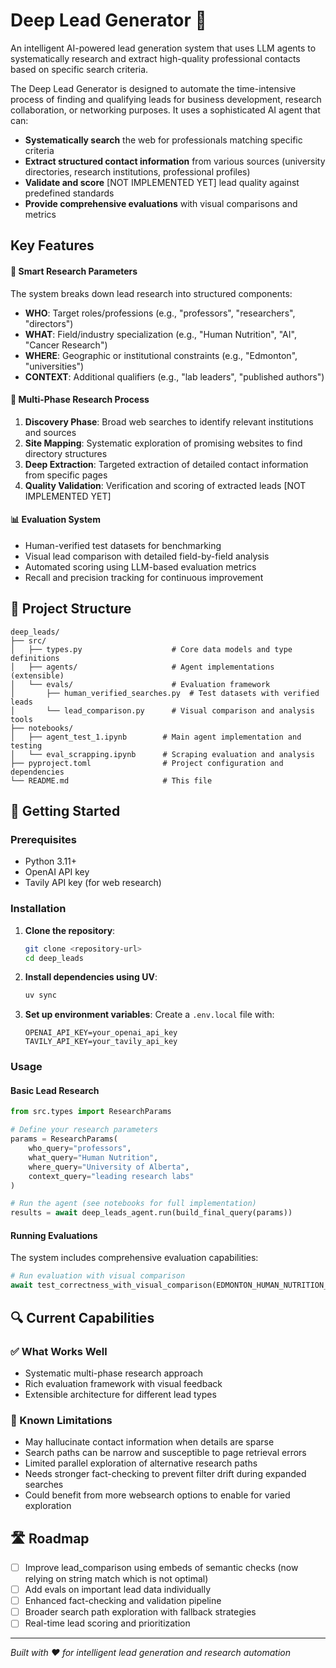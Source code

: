 # Deep Lead Generator 🎯

An intelligent AI-powered lead generation system that uses LLM agents to systematically research and extract high-quality professional contacts based on specific search criteria.

The Deep Lead Generator is designed to automate the time-intensive process of finding and qualifying leads for business development, research collaboration, or networking purposes. It uses a sophisticated AI agent that can:

- **Systematically search** the web for professionals matching specific criteria
- **Extract structured contact information** from various sources (university directories, research institutions, professional profiles)
- **Validate and score** [NOT IMPLEMENTED YET] lead quality against predefined standards
- **Provide comprehensive evaluations** with visual comparisons and metrics

## Key Features

#### 🎯 **Smart Research Parameters**

The system breaks down lead research into structured components:

- **WHO**: Target roles/professions (e.g., "professors", "researchers", "directors")
- **WHAT**: Field/industry specialization (e.g., "Human Nutrition", "AI", "Cancer Research")
- **WHERE**: Geographic or institutional constraints (e.g., "Edmonton", "universities")
- **CONTEXT**: Additional qualifiers (e.g., "lab leaders", "published authors")

#### 🔧 **Multi-Phase Research Process**

1. **Discovery Phase**: Broad web searches to identify relevant institutions and sources
2. **Site Mapping**: Systematic exploration of promising websites to find directory structures
3. **Deep Extraction**: Targeted extraction of detailed contact information from specific pages
4. **Quality Validation**: Verification and scoring of extracted leads [NOT IMPLEMENTED YET]

#### 📊 **Evaluation System**

- Human-verified test datasets for benchmarking
- Visual lead comparison with detailed field-by-field analysis
- Automated scoring using LLM-based evaluation metrics
- Recall and precision tracking for continuous improvement

## 📁 Project Structure

```
deep_leads/
├── src/
│   ├── types.py                    # Core data models and type definitions
│   ├── agents/                     # Agent implementations (extensible)
│   └── evals/                      # Evaluation framework
│       ├── human_verified_searches.py  # Test datasets with verified leads
│       └── lead_comparison.py      # Visual comparison and analysis tools
├── notebooks/
│   ├── agent_test_1.ipynb        # Main agent implementation and testing
│   └── eval_scrapping.ipynb      # Scraping evaluation and analysis
├── pyproject.toml                # Project configuration and dependencies
└── README.md                     # This file
```

## 🚀 Getting Started

### Prerequisites

- Python 3.11+
- OpenAI API key
- Tavily API key (for web research)

### Installation

1. **Clone the repository**:

   ```bash
   git clone <repository-url>
   cd deep_leads
   ```

2. **Install dependencies using UV**:

   ```bash
   uv sync
   ```

3. **Set up environment variables**:
   Create a `.env.local` file with:
   ```env
   OPENAI_API_KEY=your_openai_api_key
   TAVILY_API_KEY=your_tavily_api_key
   ```

### Usage

#### Basic Lead Research

```python
from src.types import ResearchParams

# Define your research parameters
params = ResearchParams(
    who_query="professors",
    what_query="Human Nutrition",
    where_query="University of Alberta",
    context_query="leading research labs"
)

# Run the agent (see notebooks for full implementation)
results = await deep_leads_agent.run(build_final_query(params))
```

#### Running Evaluations

The system includes comprehensive evaluation capabilities:

```python
# Run evaluation with visual comparison
await test_correctness_with_visual_comparison(EDMONTON_HUMAN_NUTRITION_RESEARCH_UNIT)
```

## 🔍 Current Capabilities

### ✅ What Works Well

- Systematic multi-phase research approach
- Rich evaluation framework with visual feedback
- Extensible architecture for different lead types

### 🚧 Known Limitations

- May hallucinate contact information when details are sparse
- Search paths can be narrow and susceptible to page retrieval errors
- Limited parallel exploration of alternative research paths
- Needs stronger fact-checking to prevent filter drift during expanded searches
- Could benefit from more websearch options to enable for varied exploration

## 🛣️ Roadmap

- [ ] Improve lead_comparison using embeds of semantic checks (now relying on string match which is not optimal)
- [ ] Add evals on important lead data individually
- [ ] Enhanced fact-checking and validation pipeline
- [ ] Broader search path exploration with fallback strategies
- [ ] Real-time lead scoring and prioritization

---

_Built with ❤️ for intelligent lead generation and research automation_
